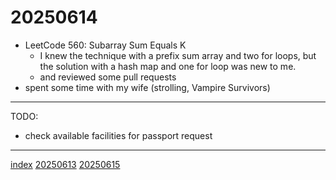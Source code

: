 <head><meta name="viewport" content="width=device-width, initial-scale=1.0, user-scalable=yes" /><meta charset="UTF-8"></head>

# 20250614

- LeetCode 560: Subarray Sum Equals K
	- I knew the technique with a prefix sum array and two for loops, but the solution with a hash map and one for loop was new to me.
	- and reviewed some pull requests
- spent some time with my wife (strolling, Vampire Survivors)

---

TODO:

- check available facilities for passport request

---

[index](../../index.html)
[20250613](20250613.html)
[20250615](20250615.html)

